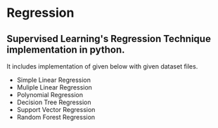 # Regression
## Supervised Learning's Regression Technique implementation in python. 
It includes implementation of given below with given dataset files.

- Simple Linear Regression
- Muliple Linear Regression
- Polynomial Regression
- Decision Tree Regression
- Support Vector Regression
- Random Forest Regression
